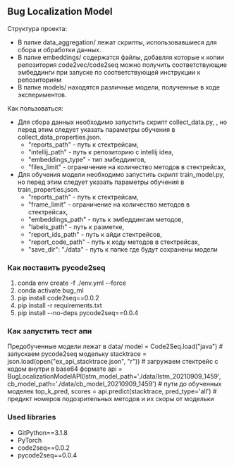 ## Bug Localization Model

Структура проекта:

- В папке data_aggregation/ лежат скрипты, использовавшиеся для сбора и обработки данных.
- В папке embeddings/ содержатся файлы, добавляя которые к копии репозитория code2vec/code2seq можно получить соответствующие эмбеддинги при запуске по соответствующей инструкции к репозиториям
- В папке models/ находятся различные модели, полученные в ходе экспериментов. 

Как пользоваться:

- Для сбора данных необходимо запустить скрипт collect_data.py, , но перед этим следует указать параметры обучения в collect_data_properties.json.
    - "reports_path" - путь к стектрейсам,
    - "intellij_path" - путь к репозиторию с intellij idea,
    - "embeddings_type" - тип эмбеддингов,
    - "files_limit" - ограничение на количество методов в стектрейсах,
- Для обучения модели необходимо запустить скрипт train_model.py, но перед этим следует указать параметры обучения в train_properties.json.
    - "reports_path" - путь к стектрейсам,
    - "frame_limit" - ограничение на количество методов в стектрейсах,
    - "embeddings_path" - путь к эмбеддингам методов,
    - "labels_path" - путь к разметке,
    - "report_ids_path" - путь к айди стектрейсов,
    - "report_code_path" - путь к коду методов в стектрейсах,
    - "save_dir": "./data" - путь к папке где будут сохранены модели
    
### Как поставить pycode2seq

1. conda env create -f ./env.yml --force
2. conda activate bug_ml
3. pip install code2seq==0.0.2
4. pip install -r requirements.txt
5. pip install --no-deps pycode2seq==0.0.4

### Как запустить тест апи
Предобученные модели лежат в data/
    model = Code2Seq.load("java") # запускаем pycode2seq модельку
    stacktrace = json.load(open("ex_api_stacktrace.json", "r")) # загружаем стектрейс с кодом внутри в base64 формате
    api = BugLocalizationModelAPI(lstm_model_path='./data/lstm_20210909_1459', cb_model_path='./data/cb_model_20210909_1459') # пути до обученных моделек
    top_k_pred, scores = api.predict(stacktrace, pred_type='all') # предикт номеров подозрительных методов и их скоры от модельки

### Used libraries

* GitPython==3.1.8
* PyTorch
* code2seq==0.0.2
* pycode2seq==0.0.4


